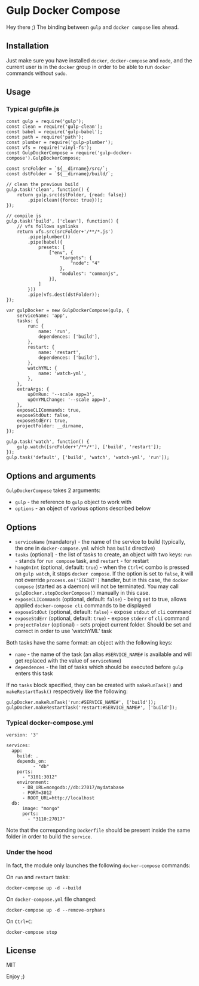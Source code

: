 # Gulp Docker Compose

Hey there ;) The binding between `gulp` and `docker compose` lies ahead.

## Installation

Just make sure you have installed `docker`, `docker-compose` and `node`, and the current user is in the `docker` group in order to be able to run `docker` commands without `sudo`.

## Usage

### Typical gulpfile.js

~~~~
const gulp = require('gulp');
const clean = require('gulp-clean');
const babel = require('gulp-babel');
const path = require('path');
const plumber = require('gulp-plumber');
const vfs = require('vinyl-fs');
const GulpDockerCompose = require('gulp-docker-compose').GulpDockerCompose;

const srcFolder = `${__dirname}/src/`;
const dstFolder = `${__dirname}/build/`;

// clean the previous build
gulp.task('clean', function() {
    return gulp.src(dstFolder, {read: false})
        .pipe(clean({force: true}));
});

// compile js
gulp.task('build', ['clean'], function() {
    // vfs follows symlinks
    return vfs.src(srcFolder+'/**/*.js')
        .pipe(plumber())
        .pipe(babel({
            presets: [
                ["env", {
                    "targets": {
                        "node": "4"
                    },
                    "modules": "commonjs",
                }],
            ]
        }))
        .pipe(vfs.dest(dstFolder));
});

var gulpDocker = new GulpDockerCompose(gulp, {
    serviceName: 'app',
    tasks: {
        run: {
            name: 'run',
            dependences: ['build'],
        },
        restart: {
            name: 'restart',
            dependences: ['build'],
        },
        watchYML: {
            name: 'watch-yml',
        },
    },
    extraArgs: {
        upOnRun: '--scale app=3',
        upOnYMLChange: '--scale app=3',
    },
    exposeCLICommands: true,
    exposeStdOut: false,
    exposeStdErr: true,
    projectFolder: __dirname,
});

gulp.task('watch', function() {
    gulp.watch([srcFolder+'/**/*'], ['build', 'restart']);
});
gulp.task('default', ['build', 'watch', 'watch-yml', 'run']);
~~~~

## Options and arguments

`GulpDockerCompose` takes 2 arguments:
* `gulp` - the reference to `gulp` object to work with
* `options` - an object of various options described below

## Options

* `serviceName` (mandatory) - the name of the service to build (typically, the one in `docker-compose.yml` which has `build` directive)
* `tasks` (optional) - the list of tasks to create, an object with two keys: `run` - stands for `run compose` task, and `restart` - for restart
* `hangOnInt` (optional, default: `true`) - when the `Ctrl+C` combo is pressed on `gulp watch`, it stops `docker compose`. If the option is set to `false`, it will not override `process.on('SIGINT')` handler, but in this case, the `docker compose` (started as a daemon) will not be terminated. You may call `gulpDocker.stopDockerCompose()` manually in this case.
* `exposeCLICommands` (optional, default: `false`) - being set to true, allows applied `docker-compose cli` commands to be displayed
* `exposeStdOut` (optional, default: `false`) - expose `stdout` of `cli` command
* `exposeStdErr` (optional, default: `true`) - expose `stderr` of `cli` command
* `projectFolder` (optional) - sets project current folder. Should be set and correct in order to use 'watchYML' task

Both tasks have the same format: an object with the following keys:
* `name` - the name of the task (an alias `#SERVICE_NAME#` is available and will get replaced with the value of `serviceName`)
* `dependences` - the list of tasks which should be executed before `gulp` enters this task

If no `tasks` block specified, they can be created with `makeRunTask()` and `makeRestartTask()` respectively like the following:

~~~~
gulpDocker.makeRunTask('run:#SERVICE_NAME#', ['build']);
gulpDocker.makeRestartTask('restart:#SERVICE_NAME#', ['build']);
~~~~

### Typical docker-compose.yml

~~~~
version: '3'

services:
  app:
    build: .
    depends_on:
          - "db"
    ports:
      - "3101:3012"
    environment:
      - DB_URL=mongodb://db:27017/mydatabase
      - PORT=3012
      - ROOT_URL=http://localhost
  db:
      image: "mongo"
      ports:
        - "3110:27017"
~~~~

Note that the corresponding `Dockerfile` should be present inside the same folder in order to build the `service`.

### Under the hood

In fact, the module only launches the following `docker-compose` commands:

On `run` and `restart` tasks:
~~~~
docker-compose up -d --build
~~~~

On `docker-compose.yml` file changed:
~~~~
docker-compose up -d --remove-orphans
~~~~

On `Ctrl+C`:
~~~~
docker-compose stop
~~~~

## License

MIT

Enjoy ;)
